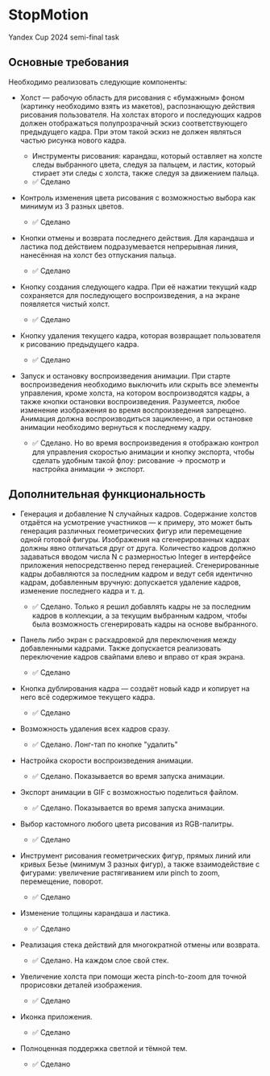 # StopMotion
Yandex Cup 2024 semi-final task


## Основные требования

Необходимо реализовать следующие компоненты:
* Холст — рабочую область для рисования с «бумажным» фоном (картинку необходимо взять из макетов), распознающую действия рисования пользователя. На холстах второго и последующих кадров должен отображаться полупрозрачный эскиз соответствующего предыдущего кадра. При этом такой эскиз не должен являться частью рисунка нового кадра.
  * Инструменты рисования: карандаш, который оставляет на холсте следы выбранного цвета, следуя за пальцем, и ластик, который стирает эти следы с холста, также следуя за движением пальца.
  * ✅ Сделано

* Контроль изменения цвета рисования с возможностью выбора как минимум из 3 разных цветов.
  * ✅ Сделано

* Кнопки отмены и возврата последнего действия. Для карандаша и ластика под действием подразумевается непрерывная линия, нанесённая на холст без отпускания пальца.
  * ✅ Сделано

* Кнопку создания следующего кадра. При её нажатии текущий кадр сохраняется для последующего воспроизведения, а на экране появляется чистый холст.
  * ✅ Сделано

* Кнопку удаления текущего кадра, которая возвращает пользователя к рисованию предыдущего кадра.
  * ✅ Сделано

* Запуск и остановку воспроизведения анимации. При старте воспроизведения необходимо выключить или скрыть все элементы управления, кроме холста, на котором воспроизводятся кадры, а также кнопки остановки воспроизведения. Разумеется, любое изменение изображения во время воспроизведения запрещено. Анимация должна воспроизводиться зацикленно, а при остановке анимации необходимо вернуться к последнему кадру.
  * ✅ Сделано. Но во время воспроизведения я отображаю контрол для управления скоростью анимации и кнопку экспорта, чтобы сделать удобным такой флоу: рисование → просмотр и настройка анимации → экспорт.


## Дополнительная функциональность
* Генерация и добавление N случайных кадров. Содержание холстов отдаётся на усмотрение участников — к примеру, это может быть генерация различных геометрических фигур или перемещение одной готовой фигуры. Изображения на сгенерированных кадрах должны явно отличаться друг от друга. Количество кадров должно задаваться вводом числа N с размерностью Integer в интерфейсе приложения непосредственно перед генерацией. Сгенерированные кадры добавляются за последним кадром и ведут себя идентично кадрам, добавленным вручную: допускается удаление кадров, изменение последнего кадра и т. д.
  * ✅ Сделано. Только я решил добавлять кадры не за последним кадров в коллекции, а за текущим выбранным кадром, чтобы была возможность сгенерировать кадры на основе выбранного.

* Панель либо экран с раскадровкой для переключения между добавленными кадрами. Также допускается реализовать переключение кадров свайпами влево и вправо от края экрана.
  * ✅ Сделано

* Кнопка дублирования кадра — создаёт новый кадр и копирует на него всё содержимое текущего кадра.
  * ✅ Сделано

* Возможность удаления всех кадров сразу.
  * ✅ Сделано. Лонг-тап по кнопке "удалить"

* Настройка скорости воспроизведения анимации.
  * ✅ Сделано. Показывается во время запуска анимации.

* Экспорт анимации в GIF с возможностью поделиться файлом.
  * ✅ Сделано. Показывается во время запуска анимации.

* Выбор кастомного любого цвета рисования из RGB-палитры.
  * ✅ Сделано

* Инструмент рисования геометрических фигур, прямых линий или кривых Безье (минимум 3 разных фигур), а также взаимодействие с фигурами: увеличение растягиванием или pinch to zoom, перемещение, поворот.
  * ✅ Сделано

* Изменение толщины карандаша и ластика.
  * ✅ Сделано

* Реализация стека действий для многократной отмены или возврата.
  * ✅ Сделано. На каждом слое свой стек.

* Увеличение холста при помощи жеста pinch-to-zoom для точной прорисовки деталей изображения.
  * ✅ Сделано

* Иконка приложения.
  * ✅ Сделано

* Полноценная поддержка светлой и тёмной тем.
  * ✅ Сделано

